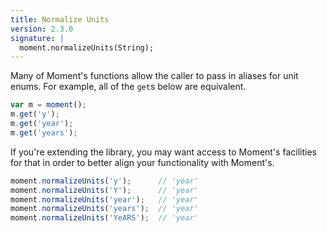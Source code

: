 ```yaml
---
title: Normalize Units
version: 2.3.0
signature: |
  moment.normalizeUnits(String);
---
```



Many of Moment's functions allow the caller to pass in aliases for unit enums. For example, all of the `get`s below are equivalent.

```javascript
var m = moment();
m.get('y');
m.get('year');
m.get('years');
```

If you're extending the library, you may want access to Moment's facilities for that in order to better align your functionality with Moment's.

```javascript
moment.normalizeUnits('y');      // 'year'
moment.normalizeUnits('Y');      // 'year'
moment.normalizeUnits('year');   // 'year'
moment.normalizeUnits('years');  // 'year'
moment.normalizeUnits('YeARS');  // 'year'
```

